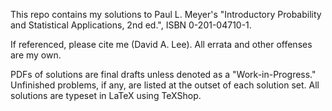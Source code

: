 This repo contains my solutions to Paul L. Meyer's "Introductory Probability and Statistical Applications, 2nd ed.", ISBN 0-201-04710-1.

If referenced, please cite me (David A. Lee). All errata and other offenses are my own.

PDFs of solutions are final drafts unless denoted as a "Work-in-Progress." Unfinished problems, if any, are listed at the outset of each solution set. All solutions are typeset in LaTeX using TeXShop.
